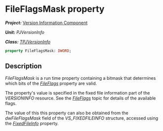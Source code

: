 # FileFlagsMask property #

***Project:*** [Version Information Component](../API.md)

***Unit:*** _PJVersionInfo_

***Class:*** [_TPJVersionInfo_](./TPJVersionInfo.md)

```pascal
property FileFlagsMask: DWORD;
```

## Description

_FileFlagsMask_ is a run time property containing a bitmask that determines which bits of the [_FileFlags_](./TPJVersionInfo-FileFlags.md) property are valid.

The property's value is specified in the fixed file information part of the _VERSIONINFO_ resource. See the [_FileFlags_](./TPJVersionInfo-FileFlags.md) topic for details of the available flags.

The value of this this property can also be obtained from the _dwFileFlagsMask_ field of the _VS_FIXEDFILEINFO_ structure, accessed using the [_FixedFileInfo_](./TPJVersionInfo-FixedFileInfo.md) property.

